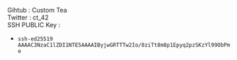 Gihtub     : Custom Tea  
Twitter    : ct_42  
SSH PUBLIC Key :
  - `ssh-ed25519 AAAAC3NzaC1lZDI1NTE5AAAAIByjwGRTTTw2Io/8ziTt8m8p1Epyq2pzSKzYl99ObPme`
